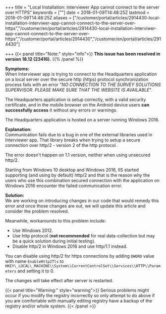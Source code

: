 ﻿+++
title = "Local Installation: Interviewer App cannot connect to the server over HTTPS"
keywords = [""]
date = 2018-01-09T14:48:25Z
lastmod = 2018-01-09T14:48:25Z
aliases = ["/customer/portal/articles/2914430-local-installation-interviwer-app-cannot-connect-to-the-server-over-https","/customer/en/portal/articles/2914430-local-installation-interviwer-app-cannot-connect-to-the-server-over-https","/customer/portal/articles/2914430","/customer/en/portal/articles/2914430"]

+++
{{< panel title="Note:" style="info">}}
**This issue has been resolved in version 18.12 (23416).**
{{% /panel %}}

**Symptoms:**  
When Interviewer app is trying to connect to the Headquarters
application on a local server over the secure http (https) protocol
synchronization process fails with an error "*NO CONNECTION TO THE SURVEY
SOLUTIONS SUPERVISOR. PLEASE MAKE SURE THAT THE WEBSITE IS AVAILABLE*".

The Headquarters application is setup correctly, with a valid security
certificate, and in the mobile browser on the Android device users **can
successfully access** it without any errors or warnings.  

The Headquarters application is hosted on a server running Windows 2016.  

**Explanation:**  
Communication fails due to a bug in one of the external libraries used
in Interviewer app. That library breaks when trying to setup a secure
connection over http/2 - version 2 of the http protocol.  

The error doesn't happen on 1.1 version, neither when using unsecured
http/2.  

Starting from Windows 10 desktop and Windows 2016, IIS started
supporting (and using by default) http/2 and that is the reason why the
users who use this combination secured connection with the application
on Windows 2016 encounter the failed communication error.  

**Solution:**  
We are working on introducing changes in our code that would remedy this
error and once those changes are out, we will update this article and
consider the problem resolved.  

Meanwhile, workarounds to this problem include:

- Use Windows 2012.
- Use http protocol (**not recommended** for real data-collection but
    may be a quick solution during initial testing).
- Disable http/2 in Windows 2016 and use http/1.1 instead.


You can disable using http/2 for https connections by adding `DWORD`
value with name `EnableHttp2Tls` to
`HKEY\_LOCAL\_MACHINE\\System\\CurrentControlSet\\Services\\HTTP\\Parameters`
and setting it to 0.  

The changes will take effect after server is restarted.  

{{< panel title="Warning:" style="warning">}}
Serious problems might occur if you modify the registry
incorrectly so only attempt to do above if you are comfortable with
manually editing registry have a backup of the registry and/or whole
system.
{{< /panel >}}
